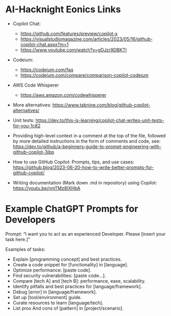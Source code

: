 # AI-Hacknight Eonics Links

- Copilot Chat:
  - https://github.com/features/preview/copilot-x
  - https://visualstudiomagazine.com/articles/2023/05/16/github-copilot-chat.aspx?m=1
  - https://www.youtube.com/watch?v=gDJzr9DBKTI

- Codeium:
  - https://codeium.com/faq
  - https://codeium.com/compare/comparison-copilot-codeium

- AWS Code Whisperer
  - https://aws.amazon.com/codewhisperer

- More alternatives: https://www.tabnine.com/blog/github-copilot-alternatives/

- Unit tests: https://dev.to/this-is-learning/copilot-chat-writes-unit-tests-for-you-1c82
  
- Providing high-level context in a comment at the top of the file, followed by more detailed instructions in the form of comments and code, see: https://dev.to/github/a-beginners-guide-to-prompt-engineering-with-github-copilot-3ibp

- How to use GitHub Copilot: Prompts, tips, and use cases: https://github.blog/2023-06-20-how-to-write-better-prompts-for-github-copilot/

- Writing documentation (Mark down .md in repository) using Copilot: https://youtu.be/nmTMz8IXHbA


# Example ChatGPT Prompts for Developers

Prompt: “I want you to act as an experienced Developer. Please [insert your task here.]”

Examples of tasks:

- Explain [programming concept] and best practices.
- Create a code snippet for [functionality] in [language].
- Optimize performance: [paste code].
- Find security vulnerabilities: [paste code…].
- Compare [tech A] and [tech B]: performance, ease, scalability.
- Identify pitfalls and best practices for [language/framework].
- Debug [error] in [language/framework].
- Set up [tool/environment] guide.
- Curate resources to learn [language/tech].
- List pros And cons of [pattern] in [project/scenario].

